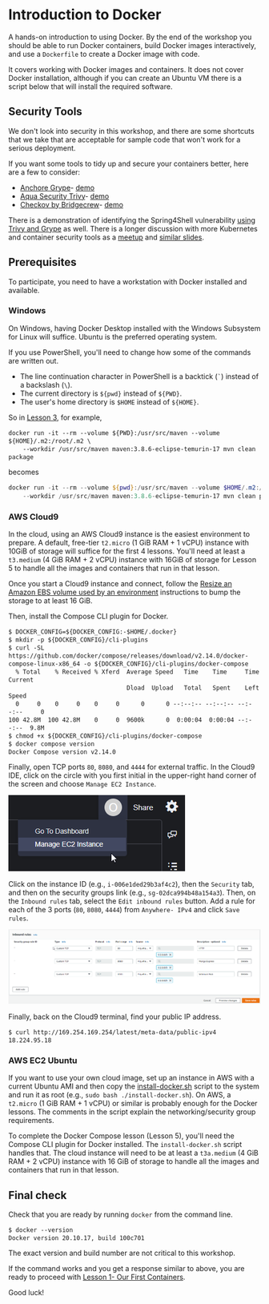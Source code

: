 # Introduction to Docker

A hands-on introduction to using Docker. By the end of the workshop you should
be able to run Docker containers, build Docker images interactively, and use a
`Dockerfile` to create a Docker image with code.

It covers working with Docker images and containers. It does not cover Docker
installation, although if you can create an Ubuntu VM there is a script below
that will install the required software.

## Security Tools

We don't look into security in this workshop, and there are some shortcuts that
we take that are acceptable for sample code that won't work for a serious
deployment.

If you want some tools to tidy up and secure your containers better, here are a
few to consider:

* [Anchore Grype](https://github.com/anchore/grype)- [demo](https://youtu.be/3xRTui0FKjM)
* [Aqua Security Trivy](https://github.com/aquasecurity/trivy)- [demo](https://youtu.be/5MPbWzxWLLk)
* [Checkov by Bridgecrew](https://www.checkov.io/)- [demo](https://youtu.be/u0YsyZxDB1M)

There is a demonstration of identifying the Spring4Shell vulnerability [using
Trivy and Grype](https://youtu.be/mOfBcpJWwSs) as well. There is a longer
discussion with more Kubernetes and container security tools as a
[meetup](https://youtu.be/a5uPm1mPLKQ?t=1696) and [similar
slides](https://www.slideshare.net/ggotimer/keeping-your-kubernetes-cluster-secure-254002353).

## Prerequisites

To participate, you need to have a workstation with Docker installed and
available.

### Windows

On Windows, having Docker Desktop installed with the Windows Subsystem for Linux
will suffice. Ubuntu is the preferred operating system.

If you use PowerShell, you'll need to change how some of the commands are
written out.

* The line continuation character in PowerShell is a backtick (`` ` ``) instead of
  a backslash (`` \ ``).
* The current directory is `${pwd}` instead of `${PWD}`.
* The user's home directory is `$HOME` instead of `${HOME}`.

So in [Lesson 3](03-Lesson/README.md), for example,

```shell
docker run -it --rm --volume ${PWD}:/usr/src/maven --volume ${HOME}/.m2:/root/.m2 \
    --workdir /usr/src/maven maven:3.8.6-eclipse-temurin-17 mvn clean package
```

becomes

```powershell
docker run -it --rm --volume ${pwd}:/usr/src/maven --volume $HOME/.m2:/root/.m2 `
    --workdir /usr/src/maven maven:3.8.6-eclipse-temurin-17 mvn clean package
```

### AWS Cloud9

In the cloud, using an AWS Cloud9 instance is the easiest environment to
prepare. A default, free-tier `t2.micro` (1 GiB RAM + 1 vCPU) instance with
10GiB of storage will suffice for the first 4 lessons. You'll need at least a
`t3.medium` (4 GiB RAM + 2 vCPU) instance with 16GiB of storage for Lesson 5 to
handle all the images and containers that run in that lesson.

Once you start a Cloud9 instance and connect, follow the
[Resize an Amazon EBS volume used by an
environment](https://docs.aws.amazon.com/cloud9/latest/user-guide/move-environment.html#move-environment-resize)
instructions to bump the storage to at least 16 GiB.

Then, install the Compose CLI plugin for Docker.

```console
$ DOCKER_CONFIG=${DOCKER_CONFIG:-$HOME/.docker}
$ mkdir -p ${DOCKER_CONFIG}/cli-plugins
$ curl -SL https://github.com/docker/compose/releases/download/v2.14.0/docker-compose-linux-x86_64 -o ${DOCKER_CONFIG}/cli-plugins/docker-compose
  % Total    % Received % Xferd  Average Speed   Time    Time     Time  Current
                                 Dload  Upload   Total   Spent    Left  Speed
  0     0    0     0    0     0      0      0 --:--:-- --:--:-- --:--:--     0
100 42.8M  100 42.8M    0     0  9600k      0  0:00:04  0:00:04 --:--:--  9.8M
$ chmod +x ${DOCKER_CONFIG}/cli-plugins/docker-compose
$ docker compose version
Docker Compose version v2.14.0
```

Finally, open TCP ports `80`, `8080`, and `4444` for external traffic. In the
Cloud9 IDE, click on the circle with you first initial in the upper-right hand
corner of the screen and choose `Manage EC2 Instance`.

![Manage EC2 Instance](manage-ec2-instance.png?raw=true)

Click on the instance ID (e.g., `i-006e1ded29b3af4c2`), then the `Security` tab,
and then on the security groups link (e.g., `sg-02dca994b48a154a3`). Then, on
the `Inbound rules` tab, select the `Edit inbound rules` button. Add a rule for
each of the 3 ports (`80`, `8080`, `4444`) from `Anywhere- IPv4` and click `Save
rules`.

![Edit inbound rules](edit-inbound-rules.png?raw=true)

Finally, back on the Cloud9 terminal, find your public IP address.

```console
$ curl http://169.254.169.254/latest/meta-data/public-ipv4
18.224.95.18
```

### AWS EC2 Ubuntu

If you want to use your own cloud image, set up an instance in AWS with a
current Ubuntu AMI and then copy the [install-docker.sh](install-docker.sh)
script to the system and run it as root (e.g., `sudo bash ./install-docker.sh`).
On AWS, a `t2.micro` (1 GiB RAM + 1 vCPU) or similar is probably enough for the
Docker lessons. The comments in the script explain the networking/security group
requirements.

To complete the Docker Compose lesson (Lesson 5), you'll need the Compose CLI
plugin for Docker installed. The `install-docker.sh` script handles that. The
cloud instance will need to be at least a `t3a.medium` (4 GiB RAM + 2 vCPU)
instance with 16 GiB of storage to handle all the images and containers that run
in that lesson.

## Final check

Check that you are ready by running `docker` from the command line.

```console
$ docker --version
Docker version 20.10.17, build 100c701
```

The exact version and build number are not critical to this workshop.

If the command works and you get a response similar to above, you are ready to
proceed with [Lesson 1- Our First Containers](01-Lesson/README.md).

Good luck!
